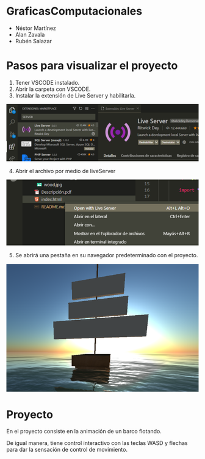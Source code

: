 # GraficasComputacionales
- Néstor Martínez
- Alan Zavala
- Rubén Salazar

# Pasos para visualizar el proyecto

1) Tener VSCODE instalado. 
2) Abrir la carpeta con VSCODE. 
3) Instalar la extensión de Live Server y habilitarla.

![plot](./imgs/liveServer.png)

4) Abrir el archivo por medio de liveServer

![plot](./imgs/open.png)

5) Se abrirá una pestaña en su navegador predeterminado con el proyecto. 

![plot](./imgs/barco.png)


# Proyecto
En el proyecto consiste en la animación de un barco flotando.

De igual manera, tiene control interactivo con las teclas WASD y flechas para dar la sensación de control de movimiento.